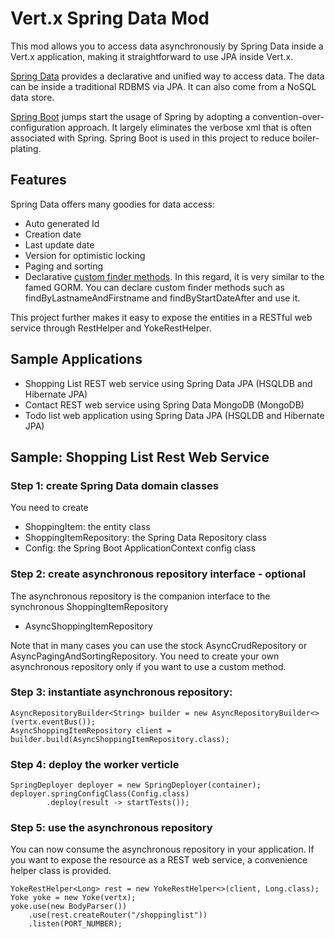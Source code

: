 # Vert.x Spring Data Mod

This mod allows you to access data asynchronously by Spring Data inside a 
Vert.x application, making it straightforward to use JPA inside Vert.x.

[Spring Data](http://projects.spring.io/spring-data/) provides a declarative 
and unified way to access data. The data can be inside a traditional RDBMS via 
JPA.  It can also come from a NoSQL data store.

[Spring Boot](http://projects.spring.io/spring-boot/) jumps start the usage of 
Spring by adopting a convention-over-configuration approach. It largely 
eliminates the verbose xml that is often associated with Spring. 
Spring Boot is used in this project to reduce boiler-plating. 

## Features

Spring Data offers many goodies for data access:
* Auto generated Id
* Creation date
* Last update date
* Version for optimistic locking
* Paging and sorting
* Declarative [custom finder methods](http://docs.spring.io/spring-data/jpa/docs/current/reference/html/#jpa.query-methods). 
In this regard, it is very similar to the famed GORM. You can declare custom finder
 methods such as findByLastnameAndFirstname and findByStartDateAfter and use it.

This project further makes it easy to expose the entities in a RESTful web service 
through RestHelper and YokeRestHelper.


## Sample Applications

* Shopping List REST web service using Spring Data JPA (HSQLDB and Hibernate JPA)
* Contact REST web service using Spring Data MongoDB (MongoDB)
* Todo list web application using Spring Data JPA (HSQLDB and Hibernate JPA)

## Sample: Shopping List Rest Web Service

### Step 1: create Spring Data domain classes

You need to create
* ShoppingItem: the entity class
* ShoppingItemRepository: the Spring Data Repository class
* Config: the Spring Boot ApplicationContext config class

### Step 2: create asynchronous repository interface - optional

The asynchronous repository is the companion interface to the synchronous ShoppingItemRepository

* AsyncShoppingItemRepository 

Note that in many cases you can use the stock AsyncCrudRepository or AsyncPagingAndSortingRepository. 
You need to create your own asynchronous repository only if you want to use a custom method.


### Step 3: instantiate asynchronous repository:

    AsyncRepositoryBuilder<String> builder = new AsyncRepositoryBuilder<>(vertx.eventBus());    
	AsyncShoppingItemRepository	client = builder.build(AsyncShoppingItemRepository.class);			

### Step 4: deploy the worker verticle

    SpringDeployer deployer = new SpringDeployer(container);
    deployer.springConfigClass(Config.class)
            .deploy(result -> startTests());  

### Step 5: use the asynchronous repository

You can now consume the asynchronous repository in your application. If you want
to expose the resource as a REST web service, a convenience helper class is provided.

    YokeRestHelper<Long> rest = new YokeRestHelper<>(client, Long.class);        
    Yoke yoke = new Yoke(vertx);      
    yoke.use(new BodyParser())
        .use(rest.createRouter("/shoppinglist"))
        .listen(PORT_NUMBER);
